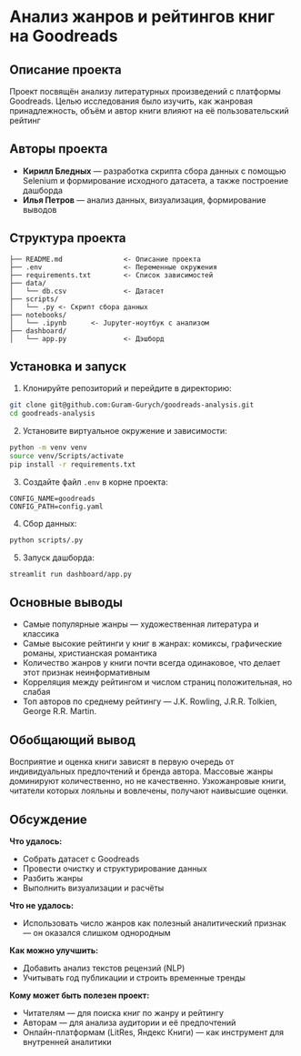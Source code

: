 
# Анализ жанров и рейтингов книг на Goodreads

## Описание проекта

Проект посвящён анализу литературных произведений с платформы Goodreads. Целью исследования было изучить, как жанровая принадлежность, объём и автор книги влияют на её пользовательский рейтинг

## Авторы проекта

- **Кирилл Бледных** — разработка скрипта сбора данных с помощью Selenium и формирование исходного датасета, а также построение дашборда
- **Илья Петров** — анализ данных, визуализация, формирование выводов

## Структура проекта

```
├── README.md               <- Описание проекта
├── .env                    <- Переменные окружения
├── requirements.txt        <- Список зависимостей
├── data/
│   └── db.csv              <- Датасет
├── scripts/
│   └── .py <- Скрипт сбора данных
├── notebooks/
│   └── .ipynb      <- Jupyter-ноутбук с анализом
├── dashboard/
│   └── app.py              <- Дэшборд
```

## Установка и запуск

1. Клонируйте репозиторий и перейдите в директорию:

```bash
git clone git@github.com:Guram-Gurych/goodreads-analysis.git
cd goodreads-analysis
```

2. Установите виртуальное окружение и зависимости:

```bash
python -m venv venv
source venv/Scripts/activate
pip install -r requirements.txt
```

3. Создайте файл `.env` в корне проекта:

```
CONFIG_NAME=goodreads
CONFIG_PATH=config.yaml
```

4. Сбор данных:

```bash
python scripts/.py
```

5. Запуск дашборда:

```bash
streamlit run dashboard/app.py
```

## Основные выводы

- Самые популярные жанры — художественная литература и классика
- Самые высокие рейтинги у книг в жанрах: комиксы, графические романы, христианская романтика
- Количество жанров у книги почти всегда одинаковое, что делает этот признак неинформативным
- Корреляция между рейтингом и числом страниц положительная, но слабая
- Топ авторов по среднему рейтингу — J.K. Rowling, J.R.R. Tolkien, George R.R. Martin.

## Обобщающий вывод

Восприятие и оценка книги зависят в первую очередь от индивидуальных предпочтений и бренда автора. Массовые жанры доминируют количественно, но не качественно. Узкожанровые книги, читатели которых лояльны и вовлечены, получают наивысшие оценки.

## Обсуждение

**Что удалось:**
- Собрать датасет с Goodreads
- Провести очистку и структурирование данных
- Разбить жанры
- Выполнить визуализации и расчёты

**Что не удалось:**
- Использовать число жанров как полезный аналитический признак — он оказался слишком однородным

**Как можно улучшить:**
- Добавить анализ текстов рецензий (NLP)
- Учитывать год публикации и строить временные тренды

**Кому может быть полезен проект:**
- Читателям — для поиска книг по жанру и рейтингу
- Авторам — для анализа аудитории и её предпочтений
- Онлайн-платформам (LitRes, Яндекс Книги) — как инструмент для внутренней аналитики
